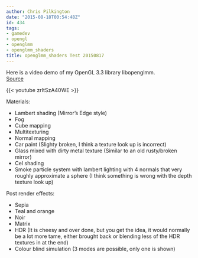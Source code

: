```yaml
---
author: Chris Pilkington
date: "2015-08-18T00:54:48Z"
id: 434
tags:
- gamedev
- opengl
- openglmm
- openglmm_shaders
title: openglmm_shaders Test 20150817
---
```


Here is a video demo of my OpenGL 3.3 library libopenglmm.  
[Source](https://github.com/pilkch/tests/)

{{< youtube zrItSzA40WE >}}

Materials:  
- Lambert shading (Mirror’s Edge style)  
- Fog  
- Cube mapping  
- Multitexturing  
- Normal mapping  
- Car paint (Slighty broken, I think a texture look up is incorrect)  
- Glass mixed with dirty metal texture (Similar to an old rusty/broken mirror)  
- Cel shading  
- Smoke particle system with lambert lighting with 4 normals that very roughly approximate a sphere (I think something is wrong with the depth texture look up)

Post render effects:  
- Sepia  
- Teal and orange  
- Noir  
- Matrix  
- HDR (It is cheesy and over done, but you get the idea, it would normally be a lot more tame, either brought back or blending less of the HDR textures in at the end)  
- Colour blind simulation (3 modes are possible, only one is shown)
